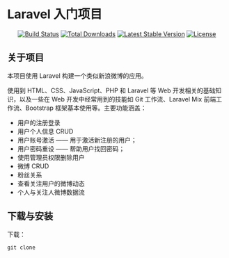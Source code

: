 # Laravel 入门项目

<p align="center">
<a href="https://travis-ci.org/laravel/framework"><img src="https://travis-ci.org/laravel/framework.svg" alt="Build Status"></a>
<a href="https://packagist.org/packages/laravel/framework"><img src="https://poser.pugx.org/laravel/framework/d/total.svg" alt="Total Downloads"></a>
<a href="https://packagist.org/packages/laravel/framework"><img src="https://poser.pugx.org/laravel/framework/v/stable.svg" alt="Latest Stable Version"></a>
<a href="https://packagist.org/packages/laravel/framework"><img src="https://poser.pugx.org/laravel/framework/license.svg" alt="License"></a>
</p>

## 关于项目

本项目使用 Laravel 构建一个类似新浪微博的应用。

使用到 HTML、CSS、JavaScript、PHP 和 Laravel 等 Web 开发相关的基础知识，以及一些在 Web 开发中经常用到的技能如 Git 工作流、Laravel Mix 前端工作流、Bootstrap 框架基本使用等。主要功能涵盖：

- 用户的注册登录
- 用户个人信息 CRUD
- 用户账号激活 —— 用于激活新注册的用户；
- 用户密码重设 —— 帮助用户找回密码；
- 使用管理员权限删除用户
- 微博 CRUD
- 粉丝关系
- 查看关注用户的微博动态
- 个人与关注人微博数据流

## 下载与安装

下载：

```
git clone 
```
